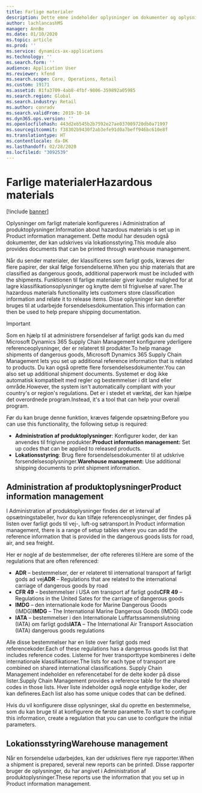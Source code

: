 ```yaml
---
title: Farlige materialer
description: Dette emne indeholder oplysninger om dokumenter og oplysninger om farligt materiale, der er gemt i dit miljø.
author: lachlancashMS
manager: AnnBe
ms.date: 01/10/2020
ms.topic: article
ms.prod: ''
ms.service: dynamics-ax-applications
ms.technology: ''
ms.search.form: ''
audience: Application User
ms.reviewer: kfend
ms.search.scope: Core, Operations, Retail
ms.custom: 19171
ms.assetid: 81fa3709-4ab8-4fbf-9806-359892a05985
ms.search.region: Global
ms.search.industry: Retail
ms.author: conradv
ms.search.validFrom: 2019-10-14
ms.dyn365.ops.version: ''
ms.openlocfilehash: 443d2eb545b2b7592e27ae037009720db0a71997
ms.sourcegitcommit: f38302b9430f2ab3efe91d0a7beff946bc610e8f
ms.translationtype: HT
ms.contentlocale: da-DK
ms.lasthandoff: 02/28/2020
ms.locfileid: "3092539"
---
```

# <a name="hazardous-materials"></a><span data-ttu-id="4c328-103">Farlige materialer</span><span class="sxs-lookup"><span data-stu-id="4c328-103">Hazardous materials</span></span>

[!include [banner](../includes/banner.md)]

<span data-ttu-id="4c328-104">Oplysninger om farligt materiale konfigureres i Administration af produktoplysninger.</span><span class="sxs-lookup"><span data-stu-id="4c328-104">Information about hazardous materials is set up in Product information management.</span></span> <span data-ttu-id="4c328-105">Dette modul har desuden også dokumenter, der kan udskrives via lokationsstyring.</span><span class="sxs-lookup"><span data-stu-id="4c328-105">This module also provides documents that can be printed through warehouse management.</span></span>

<span data-ttu-id="4c328-106">Når du sender materialer, der klassificeres som farligt gods, kræves der flere papirer, der skal følge forsendelserne.</span><span class="sxs-lookup"><span data-stu-id="4c328-106">When you ship materials that are classified as dangerous goods, additional paperwork must be included with the shipments.</span></span> <span data-ttu-id="4c328-107">Funktionen til farlige materialer giver kunder mulighed for at lagre klassifikationsoplysninger og knytte dem til frigivelse af varer.</span><span class="sxs-lookup"><span data-stu-id="4c328-107">The hazardous materials functionality lets customers store classification information and relate it to release items.</span></span> <span data-ttu-id="4c328-108">Disse oplysninger kan derefter bruges til at udarbejde forsendelsesdokumentation.</span><span class="sxs-lookup"><span data-stu-id="4c328-108">This information can then be used to help prepare shipping documentation.</span></span>

> [!IMPORTANT]
> <span data-ttu-id="4c328-109">Som en hjælp til at administrere forsendelser af farligt gods kan du med Microsoft Dynamics 365 Supply Chain Management konfigurere yderligere referenceoplysninger, der er relateret til produkter.</span><span class="sxs-lookup"><span data-stu-id="4c328-109">To help manage shipments of dangerous goods, Microsoft Dynamics 365 Supply Chain Management lets you set up additional reference information that is related to products.</span></span> <span data-ttu-id="4c328-110">Du kan også oprette flere forsendelsesdokumenter.</span><span class="sxs-lookup"><span data-stu-id="4c328-110">You can also set up additional shipment documents.</span></span> <span data-ttu-id="4c328-111">Systemet er dog ikke automatisk kompatibelt med regler og bestemmelser i dit land eller område.</span><span class="sxs-lookup"><span data-stu-id="4c328-111">However, the system isn't automatically compliant with your country's or region's regulations.</span></span> <span data-ttu-id="4c328-112">Det er i stedet et værktøj, der kan hjælpe det overordnede program.</span><span class="sxs-lookup"><span data-stu-id="4c328-112">Instead, it's a tool that can help your overall program.</span></span>

<span data-ttu-id="4c328-113">Før du kan bruge denne funktion, kræves følgende opsætning:</span><span class="sxs-lookup"><span data-stu-id="4c328-113">Before you can use this functionality, the following setup is required:</span></span>

- <span data-ttu-id="4c328-114">**Administration af produktoplysninger**: Konfigurer koder, der kan anvendes til frigivne produkter.</span><span class="sxs-lookup"><span data-stu-id="4c328-114">**Product information management:** Set up codes that can be applied to released products.</span></span>
- <span data-ttu-id="4c328-115">**Lokationsstyring**: Brug flere forsendelsesdokumenter til at udskrive forsendelsesoplysninger.</span><span class="sxs-lookup"><span data-stu-id="4c328-115">**Warehouse management:** Use additional shipping documents to print shipment information.</span></span>

## <a name="product-information-management"></a><span data-ttu-id="4c328-116">Administration af produktoplysninger</span><span class="sxs-lookup"><span data-stu-id="4c328-116">Product information management</span></span>

<span data-ttu-id="4c328-117">I Administration af produktoplysninger findes der et interval af opsætningstabeller, hvor du kan tilføje referenceoplysninger, der findes på listen over farligt gods til vej-, luft-og søtransport.</span><span class="sxs-lookup"><span data-stu-id="4c328-117">In Product information management, there is a range of setup tables where you can add the reference information that is provided in the dangerous goods lists for road, air, and sea freight.</span></span>

<span data-ttu-id="4c328-118">Her er nogle af de bestemmelser, der ofte refereres til:</span><span class="sxs-lookup"><span data-stu-id="4c328-118">Here are some of the regulations that are often referenced:</span></span>

- <span data-ttu-id="4c328-119">**ADR** – bestemmelser, der er relateret til international transport af farligt gods ad vej</span><span class="sxs-lookup"><span data-stu-id="4c328-119">**ADR** – Regulations that are related to the international carriage of dangerous goods by road</span></span>
- <span data-ttu-id="4c328-120">**CFR 49** – bestemmelser i USA om transport af farligt gods</span><span class="sxs-lookup"><span data-stu-id="4c328-120">**CFR 49** – Regulations in the United Sates for the carriage of dangerous goods</span></span>
- <span data-ttu-id="4c328-121">**IMDG** – den internationale kode for Marine Dangerous Goods (IMDG)</span><span class="sxs-lookup"><span data-stu-id="4c328-121">**IMDG** – The International Marine Dangerous Goods (IMDG) code</span></span>
- <span data-ttu-id="4c328-122">**IATA** – bestemmelser i den Internationale Luftfartssammenslutning (IATA) om farligt gods</span><span class="sxs-lookup"><span data-stu-id="4c328-122">**IATA** – The International Air Transport Association (IATA) dangerous goods regulations</span></span>

<span data-ttu-id="4c328-123">Alle disse bestemmelser har en liste over farligt gods med referencekoder.</span><span class="sxs-lookup"><span data-stu-id="4c328-123">Each of these regulations has a dangerous goods list that includes reference codes.</span></span> <span data-ttu-id="4c328-124">Listerne for hver transporttype kombineres i delte internationale klassifikationer.</span><span class="sxs-lookup"><span data-stu-id="4c328-124">The lists for each type of transport are combined on shared international classifications.</span></span> <span data-ttu-id="4c328-125">Supply Chain Management indeholder en referencetabel for de delte koder på disse lister.</span><span class="sxs-lookup"><span data-stu-id="4c328-125">Supply Chain Management provides a reference table for the shared codes in those lists.</span></span> <span data-ttu-id="4c328-126">Hver liste indeholder også nogle entydige koder, der kan defineres.</span><span class="sxs-lookup"><span data-stu-id="4c328-126">Each list also has some unique codes that can be defined.</span></span>

<span data-ttu-id="4c328-127">Hvis du vil konfigurere disse oplysninger, skal du oprette en bestemmelse, som du kan bruge til at konfigurere de første parametre.</span><span class="sxs-lookup"><span data-stu-id="4c328-127">To start to configure this information, create a regulation that you can use to configure the initial parameters.</span></span>

## <a name="warehouse-management"></a><span data-ttu-id="4c328-128">Lokationsstyring</span><span class="sxs-lookup"><span data-stu-id="4c328-128">Warehouse management</span></span>

<span data-ttu-id="4c328-129">Når en forsendelse udarbejdes, kan der udskrives flere nye rapporter.</span><span class="sxs-lookup"><span data-stu-id="4c328-129">When a shipment is prepared, several new reports can be printed.</span></span> <span data-ttu-id="4c328-130">Disse rapporter bruger de oplysninger, du har angivet i Administration af produktoplysninger.</span><span class="sxs-lookup"><span data-stu-id="4c328-130">These reports use the information that you set up in Product information management.</span></span>
